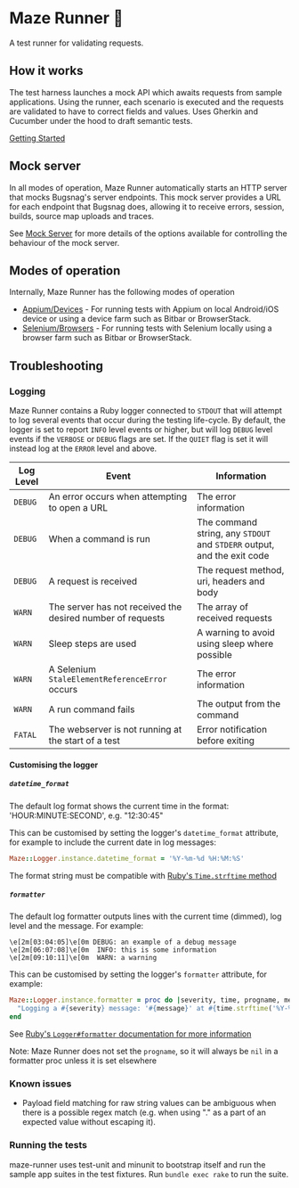 # Maze Runner 🏃

A test runner for validating requests.

## How it works

The test harness launches a mock API which awaits requests from sample applications. Using the runner, each scenario is 
executed and the requests are validated to have to correct fields and values. Uses Gherkin and Cucumber under the hood 
to draft semantic tests.

[Getting Started](./docs/Getting_Started.md)

## Mock server

In all modes of operation, Maze Runner automatically starts an HTTP server that mocks Bugsnag's server endpoints.
This mock server provides a URL for each endpoint that Bugsnag does, allowing it to receive errors, session, builds,
source map uploads and traces.

See [Mock Server](./docs/Mock_Server.md) for more details of the options available for controlling the behaviour of the mock 
server.

## Modes of operation

Internally, Maze Runner has the following modes of operation

* [Appium/Devices](./docs/Device_Mode.md) - For running tests with Appium on local Android/iOS device or using a device 
  farm such as Bitbar or BrowserStack.
* [Selenium/Browsers](./docs/Browser_Mode.md) - For running tests with Selenium locally using a browser farm such as 
  Bitbar or BrowserStack.

## Troubleshooting

### Logging

Maze Runner contains a Ruby logger connected to `STDOUT` that will attempt to log several events that occur during the 
testing life-cycle.  By default, the logger is set to report `INFO` level events or higher, but will log `DEBUG` level 
events if the `VERBOSE` or `DEBUG` flags are set.  If the `QUIET` flag is set it will instead log at the `ERROR` level 
and above.

| Log Level | Event | Information |
|-----------|-------|-------------|
| `DEBUG` | An error occurs when attempting to open a URL | The error information |
| `DEBUG` | When a command is run | The command string, any `STDOUT` and `STDERR` output, and the exit code |
| `DEBUG` | A request is received | The request method, uri, headers and body |
| `WARN` | The server has not received the desired number of requests | The array of received requests |
| `WARN` | Sleep steps are used | A warning to avoid using sleep where possible |
| `WARN` | A Selenium `StaleElementReferenceError` occurs | The error information |
| `WARN` | A run command fails | The output from the command |
| `FATAL` | The webserver is not running at the start of a test | Error notification before exiting |

#### Customising the logger

##### `datetime_format`

The default log format shows the current time in the format: 'HOUR:MINUTE:SECOND', e.g. "12:30:45"

This can be customised by setting the logger's `datetime_format` attribute, for example to include the current date in log messages:

```ruby
Maze::Logger.instance.datetime_format = '%Y-%m-%d %H:%M:%S'
```

The format string must be compatible with [Ruby's `Time.strftime` method](https://rubyapi.org/3.1/o/time#method-i-strftime)

##### `formatter`

The default log formatter outputs lines with the current time (dimmed), log level and the message. For example:

```
\e[2m[03:04:05]\e[0m DEBUG: an example of a debug message
\e[2m[06:07:08]\e[0m  INFO: this is some information
\e[2m[09:10:11]\e[0m  WARN: a warning
```

This can be customised by setting the logger's `formatter` attribute, for example:

```ruby
Maze::Logger.instance.formatter = proc do |severity, time, progname, message|
  "Logging a #{severity} message: '#{message}' at #{time.strftime('%Y-%m-%d %H:%M:%S')}\n"
end
```

See [Ruby's `Logger#formatter` documentation for more information](https://rubyapi.org/3.1/o/logger#formatter)

Note: Maze Runner does not set the `progname`, so it will always be `nil` in a formatter proc unless it is set elsewhere

### Known issues

* Payload field matching for raw string values can be ambiguous when there is a possible regex match (e.g. when using 
"." as a part of an expected value without escaping it).

### Running the tests

maze-runner uses test-unit and minunit to bootstrap itself and run the sample app suites in the test fixtures. 
Run `bundle exec rake` to run the suite.
